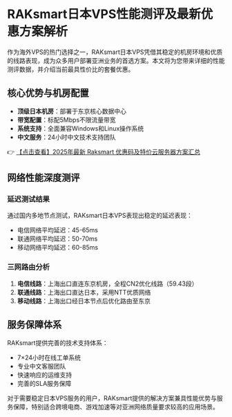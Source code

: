 # RAKsmart日本VPS性能测评及最新优惠方案解析

作为海外VPS的热门选择之一，RAKsmart日本VPS凭借其稳定的机房环境和优质的线路表现，成为众多用户部署亚洲业务的首选方案。本文将为您带来详细的性能测评数据，并介绍当前最具性价比的套餐优惠。

## 核心优势与机房配置

- **顶级日本机房**：部署于东京核心数据中心
- **带宽配置**：标配5Mbps不限流量带宽
- **系统支持**：全面兼容Windows和Linux操作系统
- **中文服务**：24小时中文技术支持团队

👉 [【点击查看】2025年最新 Raksmart 优惠码及特价云服务器方案汇总](https://bit.ly/raksmart)

## 网络性能深度测评

### 延迟测试结果
通过国内多地节点测试，RAKsmart日本VPS表现出稳定的延迟表现：
- 电信网络平均延迟：45-65ms
- 联通网络平均延迟：50-70ms 
- 移动网络平均延迟：60-85ms

### 三网路由分析
1. **电信线路**：上海出口直连东京机房，全程CN2优化线路（59.43段）
2. **联通线路**：上海出口直达日本，采用NTT优质网络
3. **移动线路**：上海出口经日本节点后优化路由至东京

## 服务保障体系
RAKsmart提供完善的技术支持体系：
- 7×24小时在线工单系统
- 专业中文客服团队
- 快速响应的运维支持
- 完善的SLA服务保障

对于需要稳定日本VPS服务的用户，RAKsmart提供的解决方案兼具性能优势与服务保障，特别适合跨境电商、游戏加速等对亚洲网络质量要求较高的应用场景。